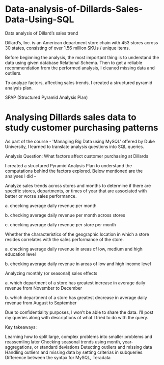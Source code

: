 # Data-analysis-of-Dillards-Sales-Data-Using-SQL

Data analysis of Dillard’s sales trend

Dillard’s, Inc. is an American department store chain with 453 stores across 30 states, consisting of over 1.56 million SKUs / unique items.

Before beginning the analysis, the most important thing is to understand the data using given database Relational Schema. Then to get a reliable recommendation from the performed analysis, I cleaned missing data and outliers.

To analyze factors, affecting sales trends, I created a structured pyramid analysis plan.

SPAP (Structured Pyramid Analysis Plan)

# Analysing Dillards sales data to study customer purchasing patterns

As part of the course - 'Managing Big Data using MySQL' offered by Duke University, I learned to translate analysis questions into SQL queries.

Analysis Question: What factors affect customer purchasing at Dillards

I created a structured Pyramid Analysis Plan to understand the computations behind the factors explored. Below mentioned are the analyses I did -

Analyze sales trends across stores and months to determine if there are specific stores, departments, or times of year that are associated with better or worse sales performance.

a. checking average daily revenue per month

b. checking average daily revenue per month across stores

c. checking average daily revenue per store per month

Whether the characteristics of the geographic location in which a store resides correlates with the sales performance of the store.

a. checking average daily revenue in areas of low, medium and high education level

b. checking average daily revenue in areas of low and high income level

Analyzing monthly (or seasonal) sales effects

a. which department of a store has greatest increase in average daily revenue from November to December

b. which department of a store has greatest decrease in average daily revenue from August to September

Due to confidentiality purposes, I won't be able to share the data. I'll post my queries along with descriptions of what I tried to do with the query.

Key takeaways:

Learning how to split large, complex problems into smaller problems and reassemling later
Checking seasonal trends using month, year-aggregations, or standard deviations
Detecting outliers and missing data
Handling outliers and missing data by setting criterias in subqueries
Difference between the syntax for MySQL, Teradata
